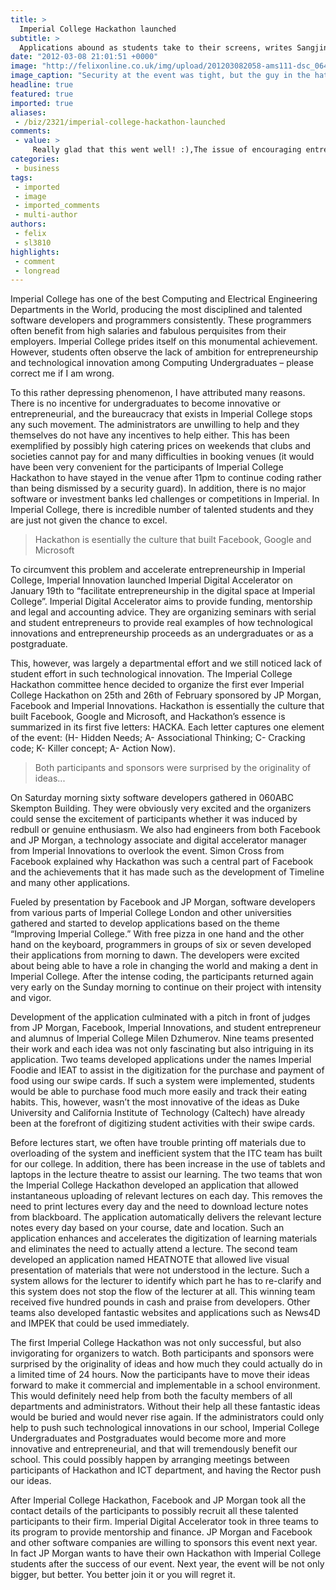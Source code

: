 ```yaml
---
title: >
  Imperial College Hackathon launched
subtitle: >
  Applications abound as students take to their screens, writes Sangjin Lee
date: "2012-03-08 21:01:51 +0000"
image: "http://felixonline.co.uk/img/upload/201203082058-ams111-dsc_0642-1.jpg"
image_caption: "Security at the event was tight, but the guy in the hat still managed to wander in for the nibbles"
headline: true
featured: true
imported: true
aliases:
 - /biz/2321/imperial-college-hackathon-launched
comments:
 - value: >
     Really glad that this went well! :),The issue of encouraging entrepreneurial behaviour came up in the first Computing Staff Student Committee meeting of the year. It was brought up by the head of department (Susan Eisenbach) as something the department hoped to encourage in future. <br> <br>I don't know whether you spoke to her, but perhaps it would be worth contacting her if you need help organizing future events. I think there are a lot of students who are potentially interested, but there is a deeper issue of the workload on students. If we are too heavily tasked with coursework, we don't have the breathing space needed to spend a weekend hacking on apps. <br> <br>I also doubt that framing what is essentially an entrepreneurial exercise as a chance to be recruited by a top company is conducive to the much more noble goal of building young small business leaders. It seems that recruiting the best of these students to a bank is a waste of the talents your contest seeks to highlight. <br> <br>Regardless, congratulations on a s
categories:
 - business
tags:
 - imported
 - image
 - imported_comments
 - multi-author
authors:
 - felix
 - sl3810
highlights:
 - comment
 - longread
---
```


Imperial College has one of the best Computing and Electrical Engineering Departments in the World, producing the most disciplined and talented software developers and programmers consistently. These programmers often benefit from high salaries and fabulous perquisites from their employers. Imperial College prides itself on this monumental achievement. However, students often observe the lack of ambition for entrepreneurship and technological innovation among Computing Undergraduates – please correct me if I am wrong.

To this rather depressing phenomenon, I have attributed many reasons. There is no incentive for undergraduates to become innovative or entrepreneurial, and the bureaucracy that exists in Imperial College stops any such movement. The administrators are unwilling to help and they themselves do not have any incentives to help either. This has been exemplified by possibly high catering prices on weekends that clubs and societies cannot pay for and many difficulties in booking venues (it would have been very convenient for the participants of Imperial College Hackathon to have stayed in the venue after 11pm to continue coding rather than being dismissed by a security guard). In addition, there is no major software or investment banks led challenges or competitions in Imperial. In Imperial College, there is incredible number of talented students and they are just not given the chance to excel.

> Hackathon is esentially the culture that built Facebook, Google and Microsoft

To circumvent this problem and accelerate entrepreneurship in Imperial College, Imperial Innovation launched Imperial Digital Accelerator on January 19th to “facilitate entrepreneurship in the digital space at Imperial College”. Imperial Digital Accelerator aims to provide funding, mentorship and legal and accounting advice. They are organizing seminars with serial and student entrepreneurs to provide real examples of how technological innovations and entrepreneurship proceeds as an undergraduates or as a postgraduate.

This, however, was largely a departmental effort and we still noticed lack of student effort in such technological innovation. The Imperial College Hackathon committee hence decided to organize the first ever Imperial College Hackathon on 25th and 26th of February sponsored by JP Morgan, Facebook and Imperial Innovations. Hackathon is essentially the culture that built Facebook, Google and Microsoft, and Hackathon’s essence is summarized in its first five letters: HACKA. Each letter captures one element of the event: (H- Hidden Needs; A- Associational Thinking; C- Cracking code; K- Killer concept; A- Action Now).

> Both participants and sponsors were surprised by the originality of ideas...

On Saturday morning sixty software developers gathered in 060ABC Skempton Building. They were obviously very excited and the organizers could sense the excitement of participants whether it was induced by redbull or genuine enthusiasm. We also had engineers from both Facebook and JP Morgan, a technology associate and digital accelerator manager from Imperial Innovations to overlook the event. Simon Cross from Facebook explained why Hackathon was such a central part of Facebook and the achievements that it has made such as the development of Timeline and many other applications.

Fueled by presentation by Facebook and JP Morgan, software developers from various parts of Imperial College London and other universities gathered and started to develop applications based on the theme “Improving Imperial College.” With free pizza in one hand and the other hand on the keyboard, programmers in groups of six or seven developed their applications from morning to dawn. The developers were excited about being able to have a role in changing the world and making a dent in Imperial College. After the intense coding, the participants returned again very early on the Sunday morning to continue on their project with intensity and vigor.

Development of the application culminated with a pitch in front of judges from JP Morgan, Facebook, Imperial Innovations, and student entrepreneur and alumnus of Imperial College Milen Dzhumerov. Nine teams presented their work and each idea was not only fascinating but also intriguing in its application. Two teams developed applications under the names Imperial Foodie and IEAT to assist in the digitization for the purchase and payment of food using our swipe cards. If such a system were implemented, students would be able to purchase food much more easily and track their eating habits. This, however, wasn’t the most innovative of the ideas as Duke University and California Institute of Technology (Caltech) have already been at the forefront of digitizing student activities with their swipe cards.

Before lectures start, we often have trouble printing off materials due to overloading of the system and inefficient system that the ITC team has built for our college. In addition, there has been increase in the use of tablets and laptops in the lecture theatre to assist our learning. The two teams that won the Imperial College Hackathon developed an application that allowed instantaneous uploading of relevant lectures on each day. This removes the need to print lectures every day and the need to download lecture notes from blackboard. The application automatically delivers the relevant lecture notes every day based on your course, date and location. Such an application enhances and accelerates the digitization of learning materials and eliminates the need to actually attend a lecture. The second team developed an application named HEATNOTE that allowed live visual presentation of materials that were not understood in the lecture. Such a system allows for the lecturer to identify which part he has to re-clarify and this system does not stop the flow of the lecturer at all. This winning team received five hundred pounds in cash and praise from developers. Other teams also developed fantastic websites and applications such as News4D and IMPEK that could be used immediately.

The first Imperial College Hackathon was not only successful, but also invigorating for organizers to watch. Both participants and sponsors were surprised by the originality of ideas and how much they could actually do in a limited time of 24 hours. Now the participants have to move their ideas forward to make it commercial and implementable in a school environment. This would definitely need help from both the faculty members of all departments and administrators. Without their help all these fantastic ideas would be buried and would never rise again. If the administrators could only help to push such technological innovations in our school, Imperial College Undergraduates and Postgraduates would become more and more innovative and entrepreneurial, and that will tremendously benefit our school. This could possibly happen by arranging meetings between participants of Hackathon and ICT department, and having the Rector push our ideas.

After Imperial College Hackathon, Facebook and JP Morgan took all the contact details of the participants to possibly recruit all these talented participants to their firm. Imperial Digital Accelerator took in three teams to its program to provide mentorship and finance. JP Morgan and Facebook and other software companies are willing to sponsors this event next year. In fact JP Morgan wants to have their own Hackathon with Imperial College students after the success of our event. Next year, the event will be not only bigger, but better. You better join it or you will regret it.
